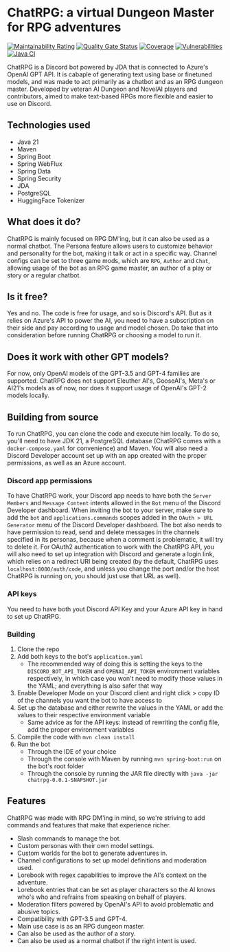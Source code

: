 # ChatRPG: a virtual Dungeon Master for RPG adventures
[![Maintainability Rating](https://sonarcloud.io/api/project_badges/measure?project=chatrpg-cs_chatrpg-be&metric=sqale_rating)](https://sonarcloud.io/summary/new_code?id=chatrpg-cs_chatrpg-be) [![Quality Gate Status](https://sonarcloud.io/api/project_badges/measure?project=chatrpg-cs_chatrpg-be&metric=alert_status)](https://sonarcloud.io/summary/new_code?id=chatrpg-cs_chatrpg-be) [![Coverage](https://sonarcloud.io/api/project_badges/measure?project=chatrpg-cs_chatrpg-be&metric=coverage)](https://sonarcloud.io/summary/new_code?id=chatrpg-cs_chatrpg-be) [![Vulnerabilities](https://sonarcloud.io/api/project_badges/measure?project=chatrpg-cs_chatrpg-be&metric=vulnerabilities)](https://sonarcloud.io/summary/new_code?id=chatrpg-cs_chatrpg-be) [![Java CI](https://github.com/thaalesalves/ChatRPG/actions/workflows/automated-cicd.yaml/badge.svg?branch=master)](https://github.com/thaalesalves/ChatRPG/actions/workflows/automated-cicd.yaml)

ChatRPG is a Discord bot powered by JDA that is connected to Azure's OpenAI GPT API. It is cabaple of generating text using base or finetuned models, and was made to act primarily as a chatbot and as an RPG dungeon master. Developed by veteran AI Dungeon and NovelAI players and contributors, aimed to make text-based RPGs more flexible and easier to use on Discord.

## Technologies used
* Java 21
* Maven
* Spring Boot
* Spring WebFlux
* Spring Data
* Spring Security
* JDA
* PostgreSQL
* HuggingFace Tokenizer

## What does it do?
ChatRPG is mainly focused on RPG DM'ing, but it can also be used as a normal chatbot. The Persona feature allows users to customize behavior and personality for the bot, making it talk or act in a specific way. Channel configs can be set to three game mods, which are `RPG`, `Author` and `Chat`, allowing usage of the bot as an RPG game master, an author of a play or story or a regular chatbot.

## Is it free?
Yes and no. The code is free for usage, and so is Discord's API. But as it relies on Azure's API to power the AI, you need to have a subscription on their side and pay according to usage and model chosen. Do take that into consideration before running ChatRPG or choosing a model to run it.

## Does it work with other GPT models?
For now, only OpenAI models of the GPT-3.5 and GPT-4 families are supported. ChatRPG does not support Eleuther AI's, GooseAI's, Meta's or AI21's models as of now, nor does it support usage of OpenAI's GPT-2 models locally.

## Building from source
To run ChatRPG, you can clone the code and execute him locally. To do so, you'll need to have JDK 21, a PostgreSQL database (ChatRPG comes with a `docker-compose.yaml` for convenience) and Maven. You will also need a Discord Developer account set up with an app created with the proper permissions, as well as an Azure account.

### Discord app permissions
To have ChatRPG work, your Discord app needs to have both the `Server Members` and `Message Content` intents allowed in the `Bot` menu of the Discord Developer dashboard. When inviting the bot to your server, make sure to add the `bot` and `applications.commands` scopes added in the `OAuth > URL Generator` menu of the Discord Developer dashboard. The bot also needs to have permission to read, send and delete messages in the channels specified in its personas, because when a comment is problematic, it will try to delete it. For OAuth2 authentication to work with the ChatRPG API, you will also need to set up integration with Discord and generate a login link, which relies on a redirect URI being created (by the default, ChatRPG uses `localhost:8080/auth/code`, and unless you change the port and/or the host ChatRPG is running on, you should just use that URL as well).

### API keys
You need to have both yout Discord API Key and your Azure API key in hand to set up ChatRPG.

### Building
1. Clone the repo
2. Add both keys to the bot's `application.yaml`
    - The recommended way of doing this is setting the keys to the `DISCORD_BOT_API_TOKEN` and `OPENAI_API_TOKEN` environment variables respectively, in which case you won't need to modify those values in the YAML; and everything is also safer that way
3. Enable Developer Mode on your Discord client and right click > copy ID of the channels you want the bot to have access to
4. Set up the database and either rewrite the values in the YAML or add the values to their respective environment variable
    - Same advice as for the API keys: instead of rewriting the config file, add the proper environment variables
5. Compile the code with `mvn clean install`
6. Run the bot
    - Through the IDE of your choice
    - Through the console with Maven by running `mvn spring-boot:run` on the bot's root folder
    - Through the console by running the JAR file directly with `java -jar chatrpg-0.0.1-SNAPSHOT.jar`

## Features
ChatRPG was made with RPG DM'ing in mind, so we're striving to add commands and features that make that experience richer.

* Slash commands to manage the bot.
* Custom personas with their own model settings.
* Custom worlds for the bot to generate adventures in.
* Channel configurations to set up model definitions and moderation used.
* Lorebook with regex capabilities to improve the AI's context on the adventure.
* Lorebook entries that can be set as player characters so the AI knows who's who and refrains from speaking on behalf of players.
* Moderation filters powered by OpenAI's API to avoid problematic and abusive topics.
* Compatibility with GPT-3.5 and GPT-4.
* Main use case is as an RPG dungeon master.
* Can also be used as the author of a story.
* Can also be used as a normal chatbot if the right intent is used.
